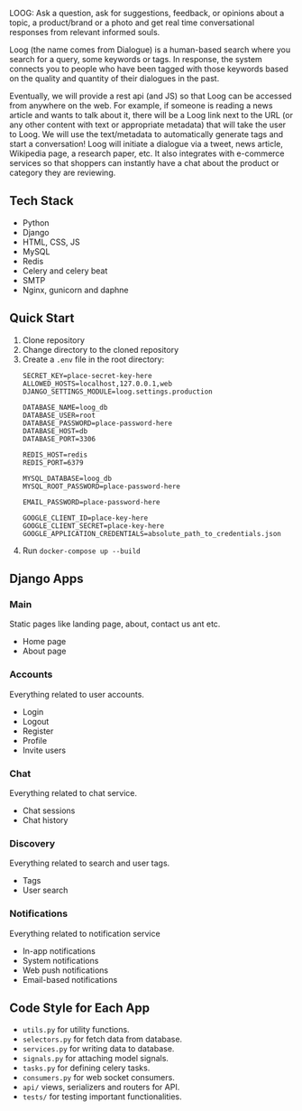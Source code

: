 LOOG: Ask a question, ask for suggestions, feedback, or opinions about a topic, a product/brand or a photo and get real time conversational responses from relevant informed souls.

Loog (the name comes from Dialogue) is a human-based search where you search for a query, some keywords or tags. In response, the system connects you to people who have been tagged with those keywords based on the quality and quantity of their dialogues in the past.

Eventually, we will provide a rest api (and JS) so that Loog can be accessed from anywhere on the web. For example, if someone is reading a news article and wants to talk about it, there will be a Loog link next to the URL (or any other content with text or appropriate metadata) that will take the user to Loog. We will use the text/metadata to automatically generate tags and start a conversation! Loog will initiate a dialogue via a tweet, news article, Wikipedia page, a research paper, etc. It also integrates with e-commerce services so that shoppers can instantly have a chat about the product or category they are reviewing.



## Tech Stack
- Python
- Django
- HTML, CSS, JS
- MySQL
- Redis
- Celery and celery beat
- SMTP
- Nginx, gunicorn and daphne

## Quick Start
1. Clone repository
2. Change directory to the cloned repository
3. Create a `.env` file in the root directory:
    ```dotenv
    SECRET_KEY=place-secret-key-here
    ALLOWED_HOSTS=localhost,127.0.0.1,web
    DJANGO_SETTINGS_MODULE=loog.settings.production

    DATABASE_NAME=loog_db
    DATABASE_USER=root
    DATABASE_PASSWORD=place-password-here
    DATABASE_HOST=db
    DATABASE_PORT=3306

    REDIS_HOST=redis
    REDIS_PORT=6379

    MYSQL_DATABASE=loog_db
    MYSQL_ROOT_PASSWORD=place-password-here

    EMAIL_PASSWORD=place-password-here

    GOOGLE_CLIENT_ID=place-key-here
    GOOGLE_CLIENT_SECRET=place-key-here
    GOOGLE_APPLICATION_CREDENTIALS=absolute_path_to_credentials.json
    ```
4. Run `docker-compose up --build`

## Django Apps

### Main
Static pages like landing page, about, contact us ant etc.
- Home page
- About page

### Accounts
Everything related to user accounts.
- Login
- Logout
- Register
- Profile 
- Invite users

### Chat
Everything related to chat service.
- Chat sessions
- Chat history

### Discovery
Everything related to search and user tags.
- Tags
- User search

### Notifications
Everything related to notification service
- In-app notifications
- System notifications
- Web push notifications
- Email-based notifications

## Code Style for Each App
- `utils.py` for utility functions.
- `selectors.py` for fetch data from database.
- `services.py` for writing data to database.
- `signals.py` for attaching model signals.
- `tasks.py` for defining celery tasks.
- `consumers.py` for web socket consumers.
- `api/` views, serializers and routers for API.
- `tests/` for testing important functionalities.




